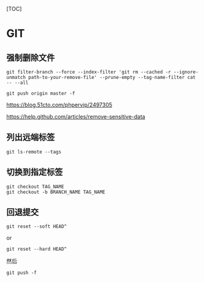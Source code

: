 [TOC]

# GIT

## 强制删除文件

```shell
git filter-branch --force --index-filter 'git rm --cached -r --ignore-unmatch path-to-your-remove-file' --prune-empty --tag-name-filter cat -- --all

git push origin master -f
```

https://blog.51cto.com/phpervip/2497305

https://help.github.com/articles/remove-sensitive-data

## 列出远端标签

```
git ls-remote --tags
```

## 切换到指定标签

```
git checkout TAG_NAME
git checkout -b BRANCH_NAME TAG_NAME
```

## 回退提交

```
git reset --soft HEAD^
```

or

```
git reset --hard HEAD^
```

然后

```
git push -f
```